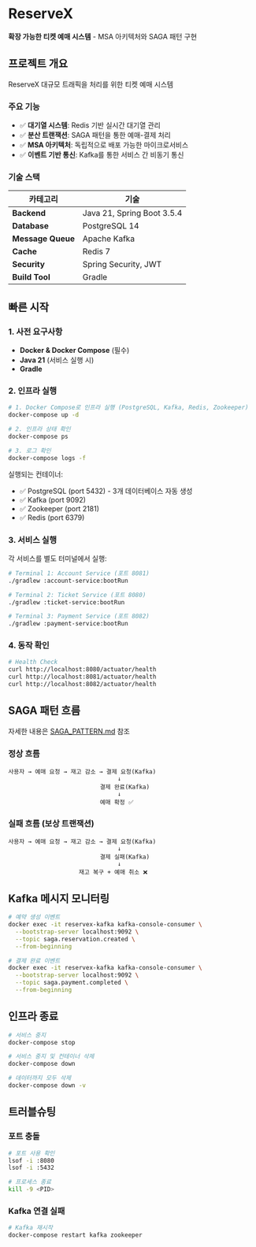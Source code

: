 # ReserveX

**확장 가능한 티켓 예매 시스템** - MSA 아키텍처와 SAGA 패턴 구현

## 프로젝트 개요

ReserveX 대규모 트래픽을 처리를 위한 티켓 예매 시스템

### 주요 기능

- ✅ **대기열 시스템**: Redis 기반 실시간 대기열 관리
- ✅ **분산 트랜잭션**: SAGA 패턴을 통한 예매-결제 처리
- ✅ **MSA 아키텍처**: 독립적으로 배포 가능한 마이크로서비스
- ✅ **이벤트 기반 통신**: Kafka를 통한 서비스 간 비동기 통신

### 기술 스택

| 카테고리          | 기술                       |
| ----------------- | -------------------------- |
| **Backend**       | Java 21, Spring Boot 3.5.4 |
| **Database**      | PostgreSQL 14              |
| **Message Queue** | Apache Kafka               |
| **Cache**         | Redis 7                    |
| **Security**      | Spring Security, JWT       |
| **Build Tool**    | Gradle                     |

## 빠른 시작

### 1. 사전 요구사항

- **Docker & Docker Compose** (필수)
- **Java 21** (서비스 실행 시)
- **Gradle**

### 2. 인프라 실행

```bash
# 1. Docker Compose로 인프라 실행 (PostgreSQL, Kafka, Redis, Zookeeper)
docker-compose up -d

# 2. 인프라 상태 확인
docker-compose ps

# 3. 로그 확인
docker-compose logs -f
```

실행되는 컨테이너:

- ✅ PostgreSQL (port 5432) - 3개 데이터베이스 자동 생성
- ✅ Kafka (port 9092)
- ✅ Zookeeper (port 2181)
- ✅ Redis (port 6379)

### 3. 서비스 실행

각 서비스를 별도 터미널에서 실행:

```bash
# Terminal 1: Account Service (포트 8081)
./gradlew :account-service:bootRun

# Terminal 2: Ticket Service (포트 8080)
./gradlew :ticket-service:bootRun

# Terminal 3: Payment Service (포트 8082)
./gradlew :payment-service:bootRun
```

### 4. 동작 확인

```bash
# Health Check
curl http://localhost:8080/actuator/health
curl http://localhost:8081/actuator/health
curl http://localhost:8082/actuator/health
```

## SAGA 패턴 흐름

자세한 내용은 [SAGA_PATTERN.md](SAGA_PATTERN.md) 참조

### 정상 흐름

```
사용자 → 예매 요청 → 재고 감소 → 결제 요청(Kafka)
                               ↓
                          결제 완료(Kafka)
                               ↓
                          예매 확정 ✅
```

### 실패 흐름 (보상 트랜잭션)

```
사용자 → 예매 요청 → 재고 감소 → 결제 요청(Kafka)
                               ↓
                          결제 실패(Kafka)
                               ↓
                    재고 복구 + 예매 취소 ❌
```

## Kafka 메시지 모니터링

```bash
# 예약 생성 이벤트
docker exec -it reservex-kafka kafka-console-consumer \
  --bootstrap-server localhost:9092 \
  --topic saga.reservation.created \
  --from-beginning

# 결제 완료 이벤트
docker exec -it reservex-kafka kafka-console-consumer \
  --bootstrap-server localhost:9092 \
  --topic saga.payment.completed \
  --from-beginning
```

## 인프라 종료

```bash
# 서비스 중지
docker-compose stop

# 서비스 중지 및 컨테이너 삭제
docker-compose down

# 데이터까지 모두 삭제
docker-compose down -v
```

## 트러블슈팅

### 포트 충돌

```bash
# 포트 사용 확인
lsof -i :8080
lsof -i :5432

# 프로세스 종료
kill -9 <PID>
```

### Kafka 연결 실패

```bash
# Kafka 재시작
docker-compose restart kafka zookeeper
```
